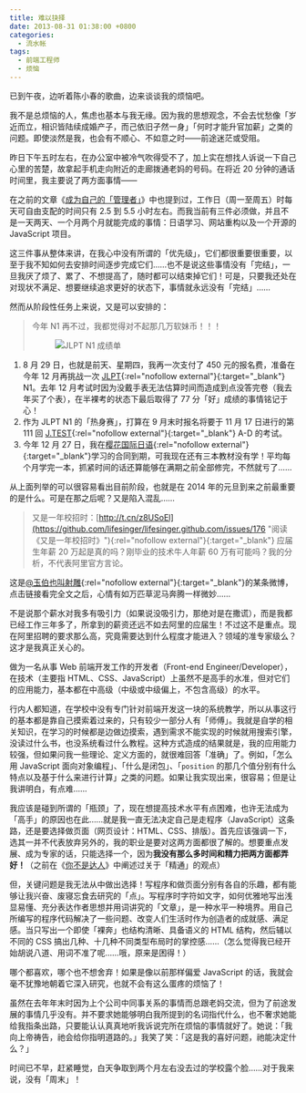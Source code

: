 ```yaml
---
title: 难以抉择
date: 2013-08-31 01:38:00 +0800
categories:
  - 流水帐
tags:
  - 前端工程师
  - 烦恼
---
```

已到午夜，边听着陈小春的歌曲，边来谈谈我的烦恼吧。

我不是总烦恼的人，焦虑也基本与我无缘。因为我的思想观念，不会去忧愁像「岁近而立，相识皆陆续成婚产子，而己依旧孑然一身」「何时才能升官加薪」之类的问题。即使淡然是我，也会有不顺心、不如意之时——前途迷茫或受阻。

昨日下午五时左右，在办公室中被冷气吹得受不了，加上实在想找人诉说一下自己心里的苦楚，故拿起手机走向附近的走廊拨通老妈的号码。在将近 20 分钟的通话时间里，我主要说了两方面事情——

在之前的文章《<a href="/posts/self-management/" title="阅读文章《成为自己的「管理者」》">成为自己的「管理者」</a>》中也提到过，工作日（周一至周五）时每天可自由支配的时间只有 2.5 到 5.5 小时左右。而我当前有三件必须做，并且不是一天两天、一个月两个月就能完成的事情：日语学习、网站重构以及一个开源的 JavaScript 项目。

这三件事从整体来讲，在我心中没有所谓的「优先级」，它们都很重要很重要，以至于我不知如何去安排时间逐步完成它们……也不是说这些事情没有「完结」，一旦我厌了烦了、累了、不想提高了，随时都可以结束掉它们！可是，只要我还处在对现状不满足、想要继续追求更好的状态下，事情就永远没有「完结」……

然而从阶段性任务上来说，又是可以安排的：

> 今年 N1 再不过，我都觉得对不起那几万软妹币！！！
>
> <figure><div><img src="http://wp.ourai.ws/wp-content/uploads/2013/08/psb1.jpg" alt="JLPT N1 成绩单"></div></figure>

1. 8 月 29 日，也就是前天、星期四，我再一次支付了 450 元的报名费，准备在今年 12 月再挑战一次 [JLPT](http://www.jlpt.jp/ "日本語能力試験 JLPT"){:rel="nofollow external"}{:target="_blank"} N1。去年 12 月考试时因为没戴手表无法估算时间而造成到点没答完卷（我去年买了个表），在半裸考的状态下最后取得了 77 分「好」成绩的事情铭记于心！
2. 作为 JLPT N1 的「热身赛」，打算在 9 月末时报名将要于 11 月 17 日进行的第 111 回 [J.TEST](http://j-test.jp/ "J.TEST 実用日本語検定"){:rel="nofollow external"}{:target="_blank"} A-D 的考试。
3. 今年 12 月 27 日，我在[樱花国际日语](http://www.sakurajp.com.cn/ "樱花国际日语官方网站"){:rel="nofollow external"}{:target="_blank"}学习的合同到期，可我现在还有三本教材没有学！平均每个月学完一本，抓紧时间的话还算能够在满期之前全部修完，不然就亏了……

从上面列举的可以很容易看出目前阶段，也就是在 2014 年的元旦到来之前最重要的是什么。可是在那之后呢？又是陷入混乱……

> 又是一年校招时：[http://t.cn/z8USoEl](https://github.com/lifesinger/lifesinger.github.com/issues/176 "阅读《又是一年校招时》"){:rel="nofollow external"}{:target="_blank"} 应届生年薪 20 万起是真的吗？刚毕业的技术牛人年薪 60 万有可能吗？我的分析，不代表阿里官方言论。

这是[@玉伯也叫射雕](http://weibo.com/lifesinger "查看玉伯的新浪微博"){:rel="nofollow external"}{:target="_blank"}的某条微博，点击链接看完全文之后，心情有如万匹草泥马奔腾一样微妙……

不是说那个薪水对我多有吸引力（如果说没吸引力，那绝对是在撒谎），而是我都已经工作三年多了，所拿到的薪资还远不如去阿里的应届生！不过这不是重点。现在阿里招聘的要求那么高，究竟需要达到什么程度才能进入？领域的准专家级么？这才是我真正关心的。

做为一名从事 Web 前端开发工作的开发者（Front-end Engineer/Developer），在技术（主要指 HTML、CSS、JavaScript）上虽然不是高手的水准，但对它们的应用能力，基本都在中高级（中级或中级偏上，不包含高级）的水平。

行内人都知道，在学校中没有专门针对前端开发这一块的系统教学，所以从事这行的基本都是靠自己摸索着过来的，只有较少一部分人有「师傅」。我就是自学的相关知识，在学习的时候都是边做边摸索，遇到需求不能实现的时候就用搜索引擎，没读过什么书，也没系统看过什么教程。这种方式造成的结果就是，我的应用能力较强，但如果问我一些理论、定义方面的，就很难回答「准确」了。例如，「怎么用 JavaScript 面向对象编程」、「什么是闭包」、「`position` 的那几个值分别有什么特点以及基于什么来进行计算」之类的问题。如果让我实现出来，很容易；但是让我讲明白，有点难……

我应该是碰到所谓的「瓶颈」了，现在想提高技术水平有点困难，也许无法成为「高手」的原因也在此……就是我一直无法决定自己是走程序（JavaScript）这条路，还是要选择做页面（网页设计：HTML、CSS、排版）。首先应该强调一下，选其一并不代表放弃另外的，我的职业是要对这两方面都很了解的。想要重点发展、成为专家的话，只能选择一个，因为**我没有那么多时间和精力把两方面都弄好！**（之前在《[你不是达人](/posts/you-are-not-master/ "阅读文章《你不是达人》")》中阐述过关于「精通」的观点）

但，关键问题是我无法从中做出选择！写程序和做页面分别有各自的乐趣，都有能够让我兴奋、废寝忘食去研究的「点」。写程序时字符如文字，如何优雅地写出浅显易懂、充分表达作者思想并用词讲究的「文章」，是一种水平一种境界。用自己所编写的程序代码解决了一些问题、改变人们生活时作为创造者的成就感、满足感。当只写出一个即使「裸奔」也结构清晰、具备语义的 HTML 结构，然后辅以不同的 CSS 搞出几种、十几种不同类型布局时的掌控感……（怎么觉得我已经开始胡说八道、用词不准了呢……哦，原来是困得！）

哪个都喜欢，哪个也不想舍弃！如果是像以前那样偏爱 JavaScript 的话，我就会毫不犹豫地朝着它深入研究，也就不会有这么蛋疼的烦恼了！

虽然在去年年末时因为上个公司中同事关系的事情而总跟老妈交流，但为了前途发展的事情几乎没有。并不要求她能够明白我所提到的名词指代什么，也不奢求她能给我指条出路，只要能认认真真地听我诉说完所在烦恼的事情就好了。她说：「我向上帝祷告，祂会给你指明道路的。」我笑了笑：「这是我的喜好问题，祂能决定什么？」

时间已不早，赶紧睡觉，白天争取到两个月左右没去过的学校露个脸……对于我来说，没有「周末」！
